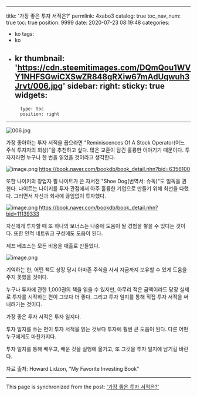 
---
title: '가장 좋은 투자 서적은?'
permlink: 4xabo3
catalog: true
toc_nav_num: true
toc: true
position: 9999
date: 2020-07-23 08:19:48
categories:
- ko
tags:
- ko
- kr
thumbnail: 'https://cdn.steemitimages.com/DQmQou1WVY1NHFSGwiCXSwZR848gRXiw67mAdUqwuh3Jrvt/006.jpg'
sidebar:
    right:
        sticky: true
widgets:
    -
        type: toc
        position: right
---


![006.jpg](https://cdn.steemitimages.com/DQmQou1WVY1NHFSGwiCXSwZR848gRXiw67mAdUqwuh3Jrvt/006.jpg)

가장 좋아하는 투자 서적을 꼽으라면 "Reminiscences Of A Stock Operator(어느 주식 투자자의 회상)"을 추천하고 싶다. 많은 교훈이 담긴 훌륭한 이야기기 때문이다. 투자자라면 누구나 한 번을 읽었을 것이라고 생각한다.

![image.png](https://cdn.steemitimages.com/DQmZkrgeGmCqKwmvxqDF7pWC1WQ7nmK1sJGwxKMYiY9r5Bz/image.png)
https://book.naver.com/bookdb/book_detail.nhn?bid=6356100

또한 나이키의 창업자 필 나이트가 쓴 자서전 "Shoe Dog(번역서: 슈독)"도 일독을 권한다. 나이트는 나이키를 투자 관점에서 아주 훌륭한 기업으로 만들기 위해 최선을 다했다. 그러면서 자신과 회사에 끊임없이 투자했다.

![image.png](https://cdn.steemitimages.com/DQmerX8QZVjGc1x7vdbLabEWYdBpLLJtETm5uP7qKv1c3k9/image.png)
https://book.naver.com/bookdb/book_detail.nhn?bid=11139333

자신에게 투자할 때 또 하나의 보너스는 나중에 도움이 될 경험을 쌓을 수 있다는 것이다. 또한 인적 네트워크 구성에도 도움이 된다.​

제프 베조스는 모든 비용을 매출로 만들었다.

![image.png](https://cdn.steemitimages.com/DQmYNNynUzoHD7Y25axNMCckzAVcDwTuMrjuSaGzuFuUHiC/image.png)

기억하는 한, 어떤 책도 상장 당시 아마존 주식을 사서 지금까지 보유할 수 있게 도움을 주지 못했을 것이다. ​

누구나 투자에 관한 1,000권의 책을 읽을 수 있지만, 아무리 적은 금액이라도 당장 실제로 투자를 시작하는 편이 그보다 더 좋다. 그리고 투자 일지를 통해 직접 투자 서적을 써 내려가는 것이다. ​

가장 좋은 투자 서적은 투자 일지다.​

투자 일지를 쓰는 편이 투자 서적을 읽는 것보다 투자에 훨씬 큰 도움이 된다. 다른 어떤 누구에게도 마찬가지다.​

투자 일지를 통해 배우고, 배운 것을 실행에 옮기고, 또 그것을 투자 일지에 남기길 바란다.​

자료 출처: Howard Lidzon, "My Favorite Investing Book"

- - -

This page is synchronized from the post: ['가장 좋은 투자 서적은?'](https://steemit.com/@pius.pius/4xabo3)
